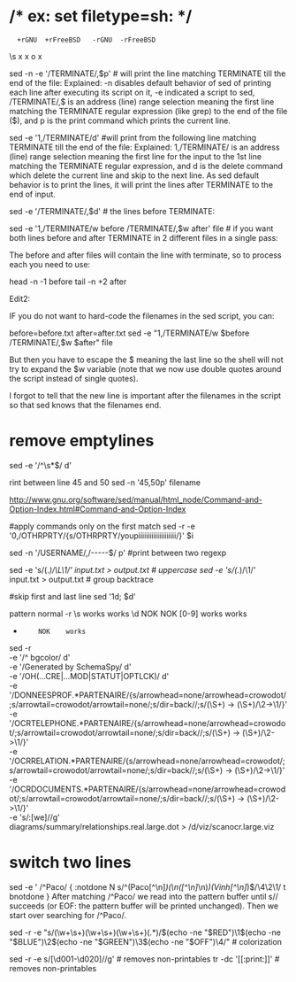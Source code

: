 # /* ex: set filetype=sh: */

      +rGNU  +rFreeBSD   -rGNU  -rFreeBSD
\s    x      x           o      x



sed -n -e '/TERMINATE/,$p' # will print the line matching TERMINATE till the end of the file: Explained: -n disables default behavior of sed of printing each line after executing its script on it, -e indicated a script to sed, /TERMINATE/,$ is an address (line) range selection meaning the first line matching the TERMINATE regular expression (like grep) to the end of the file ($), and p is the print command which prints the current line.



sed -e '1,/TERMINATE/d' #will print from the following line matching TERMINATE till the end of the file: Explained: 1,/TERMINATE/ is an address (line) range selection meaning the first line for the input to the 1st line matching the TERMINATE regular expression, and d is the delete command which delete the current line and skip to the next line. As sed default behavior is to print the lines, it will print the lines after TERMINATE to the end of input.



sed -e '/TERMINATE/,$d' # the lines before TERMINATE:


sed -e '1,/TERMINATE/w before
/TERMINATE/,$w after' file # if you want both lines before and after TERMINATE in 2 different files in a single pass:

The before and after files will contain the line with terminate, so to process each you need to use:

head -n -1 before
tail -n +2 after

Edit2:

IF you do not want to hard-code the filenames in the sed script, you can:

before=before.txt
after=after.txt
sed -e "1,/TERMINATE/w $before
/TERMINATE/,\$w $after" file

But then you have to escape the $ meaning the last line so the shell will not try to expand the $w variable (note that we now use double quotes around the script instead of single quotes).

I forgot to tell that the new line is important after the filenames in the script so that sed knows that the filenames end.


# remove emptylines
sed -e '/^\s*$/ d'

rint between line 45 and 50
sed -n '45,50p' filename

http://www.gnu.org/software/sed/manual/html_node/Command-and-Option-Index.html#Command-and-Option-Index


#apply commands only on the first match
sed -r -e '0,/OTHRPRTY/{s/OTHRPRTY/youpiiiiiiiiiiiiiiiiiiii/}' $i

sed -n '/USERNAME/,/-----$/ p' #print between two regexp


sed -e 's/\(.*\)/\L\1/' input.txt > output.txt # uppercase
sed -e 's/\(.*\)/\1/' input.txt > output.txt # group backtrace



#skip first and last line
sed '1d; $d'


pattern   normal -r
\s        works  works
\d        NOK    NOK
[0-9]     works  works
+         NOK    works



sed -r \
    -e '/^    bgcolor/ d' \
    -e '/Generated by SchemaSpy/ d' \
    -e '/OH(...CRE|...MOD|STATUT|OPTLCK)/ d' \
    -e '/DONNEESPROF.*PARTENAIRE/{s/arrowhead=none/arrowhead=crowodot/;s/arrowtail=crowodot/arrowtail=none/;s/dir=back//;s/(\S+) -> (\S+)/\2->\1/}' \
    -e '/OCRTELEPHONE.*PARTENAIRE/{s/arrowhead=none/arrowhead=crowodot/;s/arrowtail=crowodot/arrowtail=none/;s/dir=back//;s/(\S+) -> (\S+)/\2->\1/}' \
    -e '/OCRRELATION.*PARTENAIRE/{s/arrowhead=none/arrowhead=crowodot/;s/arrowtail=crowodot/arrowtail=none/;s/dir=back//;s/(\S+) -> (\S+)/\2->\1/}' \
    -e '/OCRDOCUMENTS.*PARTENAIRE/{s/arrowhead=none/arrowhead=crowodot/;s/arrowtail=crowodot/arrowtail=none/;s/dir=back//;s/(\S+) -> (\S+)/\2->\1/}' \
    -e 's/:[we]//g' \
    diagrams/summary/relationships.real.large.dot > /d/viz/scanocr.large.viz


# switch two lines
sed -e '
/^Paco/ {
:notdone
  N
  s/^\(Paco[^\n]*\)\(\n\([^\n]*\n\)*\)\(Vinh[^\n]*\)$/\4\2\1/
  t
  bnotdone
}
After matching /^Paco/ we read into the pattern buffer until s// succeeds (or EOF: the pattern buffer will be printed unchanged). Then we start over searching for /^Paco/.


sed -r -e "s/(\\w+\\s+)(\\w+\\s+)(\\w+\\s+)(.*)/$(echo -ne "$RED")\\1$(echo -ne "$BLUE")\\2$(echo -ne "$GREEN")\\3$(echo -ne "$OFF")\\4/"  # colorization

sed -r -e s/[\d001-\d020]//g' # removes non-printables
tr -dc '[[:print:]]'          # removes non-printables
